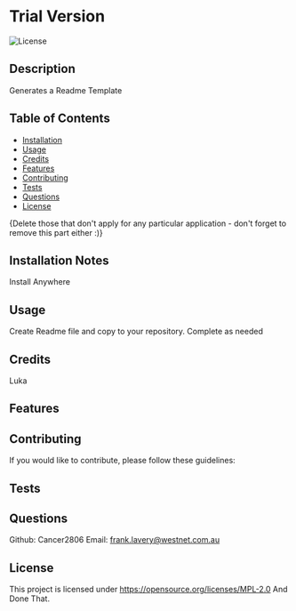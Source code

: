 # Trial Version

![License](https://img.shields.io/badge/License-MPL_2.0-brightgreen.svg)


## Description

Generates a Readme Template


## Table of Contents

- [Installation](#installation-notes)
- [Usage](#usage)
- [Credits](#credits)
- [Features](#Features)
- [Contributing](#Contributing)
- [Tests](#Tests)
- [Questions](#Questions)
- [License](#license)

{Delete those that don't apply for any particular application - don't forget to remove this part either :)}

## Installation Notes

Install Anywhere

## Usage

Create Readme file and copy to your repository.  Complete as needed

## Credits

Luka


## Features




## Contributing

If you would like to contribute, please follow these guidelines: 


## Tests



## Questions
Github:  Cancer2806
Email:  frank.lavery@westnet.com.au

## License

This project is licensed under https://opensource.org/licenses/MPL-2.0
  And Done That.
